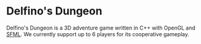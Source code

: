 # Delfino's Dungeon

Delfino's Dungeon is a 3D adventure game written in C++ with OpenGL and 
[SFML](http://www.sfml-dev.org/). We currently support up to 6 players for its
cooperative gameplay.
